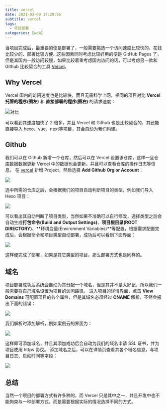 ```yaml
---
title: vercel
date: 2021-03-09 17:29:56
subtitle: vercel
tags:
  - 项目部署
categories: [web]
---
```

当项目完成后，最重要的便是部署了，一般需要挑选一个访问速度比较快的、花钱比较少的、部署比较方便...这些因素同时考虑比较好用的便是  GitHub Pages 了，但是其国内一般访问较慢，如果比较着重考虑国内访问的话，可以考虑另一款和 Github 比较契合的工具 [Vercel](https://github.com/vercel/vercel)。

<!-- more -->

## Why Vercel
Vercel 国内的访问速度也是比较快，而且无需科学上网，相同的项目对比 **Vercel 托管的程序(图左)** 和 **直接部署的程序(图右)** 的请求速度：

![对比](https://img.bipch.cn/2021/03/09/36debd291265f.png)

可以看到其速度加快了 2 倍多，并且 Vercel 和 Github 也是比较契合的，其还能直接导入 hexo、vue、next等项目，其会自动为我们构建。

## Github
我们可以在 Github 新增一个仓库，然后可以在 Vercel 设置该仓库，这样一旦仓库数据数据更新 Vercel 中的数据也会更新，并且可以查看仓库的操作日志等信息。
在 [vercel](https://vercel.com/) 新增 Project，然后选择 **Add Github Org or Account**：

![](https://img.bipch.cn/2021/03/09/ad9cc13670fed.png)

选中所需的仓库之后，会根据我们的项目自动判断项目的类型，例如我们导入 Hexo 项目：

![](https://img.bipch.cn/2021/03/09/11f1beab57f78.png)

可以看出其自动判断了项目类型，当然如果不准确可以自行修改，选择类型之后会自动生成**打包命令(Build and Output Settings)**、**项目根目录(ROOT DIRECTORY)**、**环境变量(Environment Variables)**等配置，根据需求配置完成后，会根据命令和项目类型自动部署，成功后可以看到下面界面：

![](https://img.bipch.cn/2021/03/09/9b2b1f25a9427.png)

这样便完成了部署，如果是其它类型的项目，那么部署方式也是同样的。

## 域名
项目部署成功后系统会自动为其分配一个域名，但是其并不是太好记，所以我们一般需要将自己域名设置为项目的访问路径。
进入项目的详情界面，点击 **View Domains** 可配置项目的各个属性，但是其域名必须经过 **CNAME** 解析，不然会报出下面的错误：

![](https://img.bipch.cn/2021/03/09/cd27435497ac9.png)

我们解析时添加解析，例如案例云的界面为：

![](https://img.bipch.cn/2021/03/09/9fc718e43ddc7.png)

这样即可添加域名，并且其添加成功后会自动为我们的域名申请 SSL 证书，并为项目使用 https 协议。
添加域名之后，可以在详情页查看其各个域名信息，与项目日志、启动时间等字段：

![](https://img.bipch.cn/2021/03/09/d2ed842120fe1.png)

## 总结
当然一个项目的部署方式有许多种的，而 Vercel 只是其中之一，并且开发中也不能拘束与一种部署方式，而是需要根据实际的情况选择不同的方式。